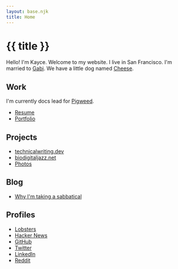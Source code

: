 ```yaml
---
layout: base.njk
title: Home
---
```


# {{ title }}

Hello! I'm Kayce. Welcome to my website. I live in San Francisco. I'm married
to [Gabi](https://gabjo.art). We have a little dog named [Cheese](/img/cheebo.jpg).

## Work

I'm currently docs lead for [Pigweed](https://pigweed.dev).

* [Resume](/resume.pdf)
* [Portfolio](/portfolio/)

## Projects

* [technicalwriting.dev](https://technicalwriting.dev)
* [biodigitaljazz.net](https://biodigitaljazz.net)
* [Photos](/photos/)

## Blog

* [Why I'm taking a sabbatical](/blog/sabbatical/)

## Profiles

* [Lobsters](https://lobste.rs/~kaycebasques)
* [Hacker News](https://news.ycombinator.com/user?id=kaycebasques)
* [GitHub](https://github.com/kaycebasques)
* [Twitter](https://twitter.com/kaycebasques)
* [LinkedIn](https://www.linkedin.com/in/kaycebasques)
* [Reddit](https://www.reddit.com/user/kaycebasques/)
